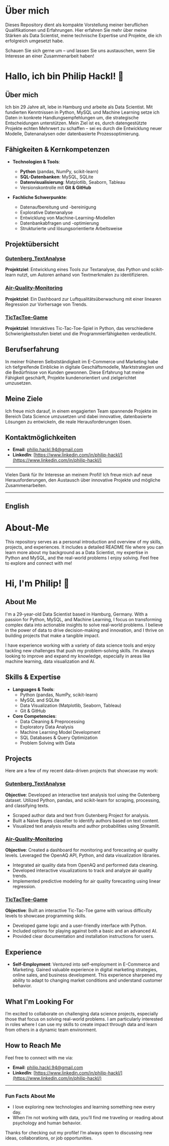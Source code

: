 
# Über mich

Dieses Repository dient als kompakte Vorstellung meiner beruflichen Qualifikationen und Erfahrungen. Hier erfahren Sie mehr über meine Stärken als Data Scientist, meine technische Expertise und Projekte, die ich erfolgreich umgesetzt habe. 

Schauen Sie sich gerne um – und lassen Sie uns austauschen, wenn Sie Interesse an einer Zusammenarbeit haben!

# Hallo, ich bin Philip Hackl! 👋

## Über mich

Ich bin 29 Jahre alt, lebe in Hamburg und arbeite als Data Scientist. Mit fundierten Kenntnissen in Python, MySQL und Machine Learning setze ich Daten in konkrete Handlungsempfehlungen um, die strategische Entscheidungen unterstützen. Mein Ziel ist es, durch datengestützte Projekte echten Mehrwert zu schaffen – sei es durch die Entwicklung neuer Modelle, Datenanalysen oder datenbasierte Prozessoptimierung.

## Fähigkeiten & Kernkompetenzen

- **Technologien & Tools**:
  - **Python** (pandas, NumPy, scikit-learn)
  - **SQL-Datenbanken**: MySQL, SQLite
  - **Datenvisualisierung**: Matplotlib, Seaborn, Tableau
  - Versionskontrolle mit **Git & GitHub**

- **Fachliche Schwerpunkte**:
  - Datenaufbereitung und -bereinigung
  - Explorative Datenanalyse
  - Entwicklung von Machine-Learning-Modellen
  - Datenbankabfragen und -optimierung
  - Strukturierte und lösungsorientierte Arbeitsweise

## Projektübersicht

### [Gutenberg_TextAnalyse](https://github.com/philip-hackl/Gutenberg_TextAnalyse)
**Projektziel**: Entwicklung eines Tools zur Textanalyse, das Python und scikit-learn nutzt, um Autoren anhand von Textmerkmalen zu identifizieren.

### [Air-Quality-Monitoring](https://github.com/philip-hackl/Air-Quality-Monitoring)
**Projektziel**: Ein Dashboard zur Luftqualitätsüberwachung mit einer linearen Regression zur Vorhersage von Trends.

### [TicTacToe-Game](https://github.com/philip-hackl/TicTacToe-Game)
**Projektziel**: Interaktives Tic-Tac-Toe-Spiel in Python, das verschiedene Schwierigkeitsstufen bietet und die Programmierfähigkeiten verdeutlicht.

## Berufserfahrung

In meiner früheren Selbstständigkeit im E-Commerce und Marketing habe ich tiefgreifende Einblicke in digitale Geschäftsmodelle, Marktstrategien und die Bedürfnisse von Kunden gewonnen. Diese Erfahrung hat meine Fähigkeit geschärft, Projekte kundenorientiert und zielgerichtet umzusetzen.

## Meine Ziele

Ich freue mich darauf, in einem engagierten Team spannende Projekte im Bereich Data Science umzusetzen und dabei innovative, datenbasierte Lösungen zu entwickeln, die reale Herausforderungen lösen.

## Kontaktmöglichkeiten

- **Email**: [philip.hackl.94@gmail.com](mailto:philip.hackl.94@gmail.com)
- **LinkedIn**: [https://www.linkedin.com/in/philip-hackl/](https://www.linkedin.com/in/philip-hackl/)

---

Vielen Dank für Ihr Interesse an meinem Profil! Ich freue mich auf neue Herausforderungen, den Austausch über innovative Projekte und mögliche Zusammenarbeiten.



---

## English

# About-Me
This repository serves as a personal introduction and overview of my skills, projects, and experiences. It includes a detailed README file where you can learn more about my background as a Data Scientist, my expertise in Python and MySQL, and the real-world problems I enjoy solving. Feel free to explore and connect with me!


# Hi, I'm Philip! 👋

## About Me
I'm a 29-year-old Data Scientist based in Hamburg, Germany. With a passion for Python, MySQL, and Machine Learning, I focus on transforming complex data into actionable insights to solve real-world problems. I believe in the power of data to drive decision-making and innovation, and I thrive on building projects that make a tangible impact.

I have experience working with a variety of data science tools and enjoy tackling new challenges that push my problem-solving skills. I’m always looking to improve and expand my knowledge, especially in areas like machine learning, data visualization and AI.

## Skills & Expertise
- **Languages & Tools**: 
  - Python (pandas, NumPy, scikit-learn)
  - MySQL and SQLite
  - Data Visualization (Matplotlib, Seaborn, Tableau)
  - Git & GitHub
- **Core Competencies**: 
  - Data Cleaning & Preprocessing
  - Exploratory Data Analysis
  - Machine Learning Model Development
  - SQL Databases & Query Optimization
  - Problem Solving with Data

## Projects
Here are a few of my recent data-driven projects that showcase my work:

### [Gutenberg_TextAnalyse](https://github.com/philip-hackl/Gutenberg_TextAnalyse)
**Objective**: Developed an interactive text analysis tool using the Gutenberg dataset. Utilized Python, pandas, and scikit-learn for scraping, processing, and classifying texts.

- Scraped author data and text from Gutenberg Project for analysis.
- Built a Naive Bayes classifier to identify authors based on text content.
- Visualized text analysis results and author probabilities using Streamlit.

### [Air-Quality-Monitoring](https://github.com/philip-hackl/Air-Quality-Monitoring)
**Objective**: Created a dashboard for monitoring and forecasting air quality levels. Leveraged the OpenAQ API, Python, and data visualization libraries.

- Integrated air quality data from OpenAQ and performed data cleaning.
- Developed interactive visualizations to track and analyze air quality trends.
- Implemented predictive modeling for air quality forecasting using linear regression.

### [TicTacToe-Game](https://github.com/philip-hackl/TicTacToe-Game)
**Objective**: Built an interactive Tic-Tac-Toe game with various difficulty levels to showcase programming skills.

- Developed game logic and a user-friendly interface with Python.
- Included options for playing against both a basic and an advanced AI.
- Provided clear documentation and installation instructions for users.

## Experience
- **Self-Employment**: Ventured into self-employment in E-Commerce and Marketing. Gained valuable experience in digital marketing strategies, online sales, and business development. This experience sharpened my ability to adapt to changing market conditions and understand customer behavior.

## What I'm Looking For
I’m excited to collaborate on challenging data science projects, especially those that focus on solving real-world problems. I am particularly interested in roles where I can use my skills to create impact through data and learn from others in a dynamic team environment.

## How to Reach Me
Feel free to connect with me via:

- **Email**: [philip.hackl.94@gmail.com](mailto:philip.hackl.94@gmail.com)
- **LinkedIn**: [https://www.linkedin.com/in/philip-hackl/](https://www.linkedin.com/in/philip-hackl/)

---

### Fun Facts About Me
- I love exploring new technologies and learning something new every day.
- When I’m not working with data, you’ll find me traveling or reading about psychology and human behavior.

Thanks for checking out my profile! I’m always open to discussing new ideas, collaborations, or job opportunities.




